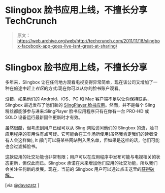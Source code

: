 # Slingbox 脸书应用上线，不擅长分享 TechCrunch

> 原文：<https://web.archive.org/web/http://techcrunch.com/2011/11/18/slingbox-facebook-app-goes-live-isnt-great-at-sharing/>

# Slingbox 脸书应用上线，不擅长分享

多年来，Slingbox 让在任何地方观看电视变得异常简单，现在该公司又增加了一种在旅途中赶上*社区*的方式:现在你可以从你的脸书账户观看。

没错，如果他们的 Android、iOS、PC 和 Mac 客户端不足以让你保持联系，Slingbox 最近发布了他们新的 [SlingPlayer 脸书应用](https://web.archive.org/web/20230203173654/http://answers.slingbox.com/community/whats-new/blog/2011/11/17/slingplayer-for-facebook-is-here)。然而，并不是每个 Sling 粉丝都能够参与进来:SlingPlayer 脸书应用程序只有在你有一台 PRO-HD 或 SOLO 设备运行最新固件更新时才有效。

虽然很酷，但考虑到用户已经可以从 Sling 网站访问他们的 Slingbox 的流，脸书应用程序的实用性有点可疑。它可能会在工作场所使用(虽然我肯定我们的读者没有人会这样做), It 部门可以将某些网站列入黑名单，但如果是这样的话，他们可能也会过滤掉脸书。

这款应用的社交功能也非常有限；用户可以在应用程序中发布可能与电视相关的状态更新，但仅此而已。Slingbox 承诺在未来增加他们应用的社交功能，所以我们会关注任何新的发展。现在，当前的 Slingbox 用户可以通过点击这里的[获得破解。](https://web.archive.org/web/20230203173654/https://www.facebook.com/apps/application.php?id=307850549242749)

[via [@davezatz](https://web.archive.org/web/20230203173654/https://twitter.com/?photo_id=1#!/davezatz/status/137499323318542337) ]